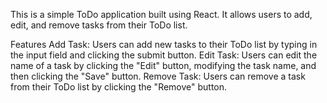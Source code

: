 This is a simple ToDo application built using React. It allows users to add, edit, and remove tasks from their ToDo list.

Features
Add Task: Users can add new tasks to their ToDo list by typing in the input field and clicking the submit button.
Edit Task: Users can edit the name of a task by clicking the "Edit" button, modifying the task name, and then clicking the "Save" button.
Remove Task: Users can remove a task from their ToDo list by clicking the "Remove" button.
